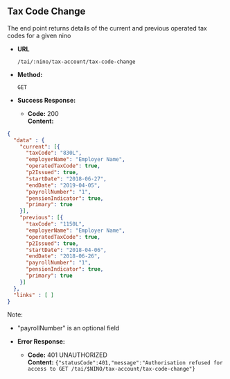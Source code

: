 Tax Code Change
-------------------
  The end point returns details of the current and previous operated tax codes for a given nino

* **URL**

  `/tai/:nino/tax-account/tax-code-change`

* **Method:**

  `GET`

* **Success Response:**

  * **Code:** 200 <br />
    **Content:**

```json
{
  "data" : {
    "current": [{
      "taxCode": "830L",
      "employerName": "Employer Name",
      "operatedTaxCode": true,
      "p2Issued": true,
      "startDate": "2018-06-27",
      "endDate": "2019-04-05",
      "payrollNumber": "1",
      "pensionIndicator": true,
      "primary": true
    }],
    "previous": [{
      "taxCode": "1150L",
      "employerName": "Employer Name",
      "operatedTaxCode": true,
      "p2Issued": true,
      "startDate": "2018-04-06",
      "endDate": "2018-06-26",
      "payrollNumber": "1",
      "pensionIndicator": true,
      "primary": true
    }]
  },
  "links" : [ ]
}
```

Note:
- "payrollNumber" is an optional field

* **Error Response:**

  * **Code:** 401 UNAUTHORIZED <br />
    **Content:** `{"statusCode":401,"message":"Authorisation refused for access to GET /tai/$NINO/tax-account/tax-code-change"}`